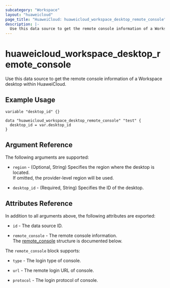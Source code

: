 ```yaml
---
subcategory: "Workspace"
layout: "huaweicloud"
page_title: "HuaweiCloud: huaweicloud_workspace_desktop_remote_console"
description: |-
  Use this data source to get the remote console information of a Workspace desktop within HuaweiCloud.
---
```


# huaweicloud_workspace_desktop_remote_console

Use this data source to get the remote console information of a Workspace desktop within HuaweiCloud.

## Example Usage

```hcl
variable "desktop_id" {}

data "huaweicloud_workspace_desktop_remote_console" "test" {
  desktop_id = var.desktop_id
}
```

## Argument Reference

The following arguments are supported:

* `region` - (Optional, String) Specifies the region where the desktop is located.  
  If omitted, the provider-level region will be used.

* `desktop_id` - (Required, String) Specifies the ID of the desktop.

## Attributes Reference

In addition to all arguments above, the following attributes are exported:

* `id` - The data source ID.

* `remote_console` - The remote console information.  
  The [remote_console](#workspace_desktop_remote_console) structure is documented below.

<a name="workspace_desktop_remote_console"></a>
The `remote_console` block supports:

* `type` - The login type of console.

* `url` - The remote login URL of console.

* `protocol` - The login protocol of console.
